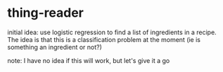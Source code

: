 # thing-reader

initial idea: use logistic regression to find a list of ingredients in a recipe. The idea is that this is a classification problem at the moment (ie is something an ingredient or not?)

note: I have no idea if this will work, but let's give it a go